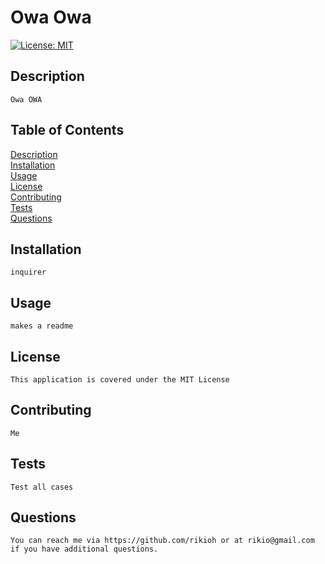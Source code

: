 # Owa Owa     
[![License: MIT](https://img.shields.io/badge/License-MIT-yellow.svg)](https://opensource.org/licenses/MIT)

## Description 
    Owa OWA

## Table of Contents
[Description](#Description)<br>
[Installation](#Installation)<br>
[Usage](#Usage)<br>
[License](#License)<br>
[Contributing](#Contributing)<br>
[Tests](#Tests)<br>
[Questions](#Questions)

## Installation 
    inquirer

## Usage 
    makes a readme

## License 
    This application is covered under the MIT License

## Contributing 
    Me

## Tests 
    Test all cases

## Questions 
    You can reach me via https://github.com/rikioh or at rikio@gmail.com if you have additional questions.
